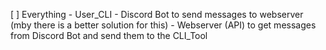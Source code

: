 [ ] Everything
    - User_CLI
    - Discord Bot to send messages to webserver (mby there is a better solution for this)
    - Webserver (API) to get messages from Discord Bot and send them to the CLI_Tool
